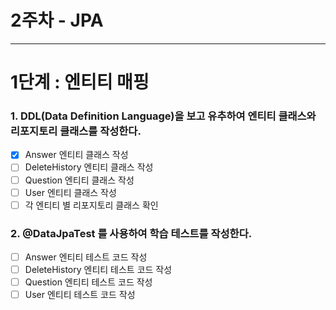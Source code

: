 #  2주차 - JPA

---

# 1단계 : 엔티티 매핑

### 1. DDL(Data Definition Language)을 보고 유추하여 엔티티 클래스와 리포지토리 클래스를 작성한다.
- [X] Answer 엔티티 클래스 작성
- [ ] DeleteHistory 엔티티 클래스 작성
- [ ] Question 엔티티 클래스 작성
- [ ] User 엔티티 클래스 작성
- [ ] 각 엔티티 별 리포지토리 클래스 확인

### 2. @DataJpaTest 를 사용하여 학습 테스트를 작성한다.
- [ ] Answer 엔티티 테스트 코드 작성
- [ ] DeleteHistory 엔티티 테스트 코드 작성
- [ ] Question 엔티티 테스트 코드 작성
- [ ] User 엔티티 테스트 코드 작성